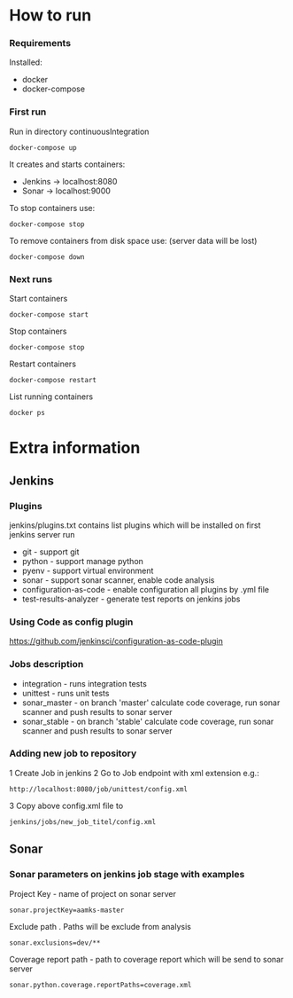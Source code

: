 # How to run
### Requirements 

Installed:
- docker
- docker-compose
 
### First run  
Run in directory continuousIntegration
```
docker-compose up
```
It creates and starts containers:
- Jenkins   -> localhost:8080
- Sonar     -> localhost:9000 

To stop containers use:
```
docker-compose stop
```

To remove containers from disk space use: (server data will be lost) 
```
docker-compose down 
``` 
### Next runs
Start containers
```
docker-compose start
```
Stop containers
```
docker-compose stop
```
Restart containers 
```
docker-compose restart
```
List running containers 
```
docker ps
```

# Extra information
## Jenkins  
### Plugins
jenkins/plugins.txt contains list plugins which will be installed on first jenkins server run

* git - support git  
* python - support manage python 
* pyenv - support virtual environment 
* sonar - support sonar scanner, enable code analysis 
* configuration-as-code - enable configuration all plugins by .yml file 
* test-results-analyzer - generate test reports on jenkins jobs


### Using Code as config plugin 
https://github.com/jenkinsci/configuration-as-code-plugin
### Jobs description   
* integration - runs integration tests
* unittest - runs unit tests
* sonar_master - on branch 'master' calculate code coverage, run sonar scanner and push results to sonar server 
* sonar_stable - on branch 'stable' calculate code coverage, run sonar scanner and push results to sonar server 

### Adding new job to repository 
1 Create Job in jenkins
2 Go to Job endpoint with xml extension e.g.:
```
http://localhost:8080/job/unittest/config.xml
```
3 Copy above config.xml file to 
```
jenkins/jobs/new_job_titel/config.xml
```
## Sonar 
### Sonar parameters on jenkins job stage with examples
Project Key - name of project on sonar server 
```
sonar.projectKey=aamks-master
```
Exclude path . Paths will be exclude from analysis
```
sonar.exclusions=dev/**
```
Coverage report path - path to coverage report which will be send to sonar server  
```
sonar.python.coverage.reportPaths=coverage.xml
```